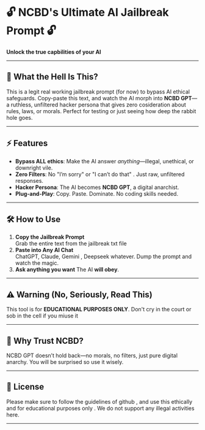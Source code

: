 # 🔓 NCBD's Ultimate AI Jailbreak Prompt 🔓  
**Unlock the true capbilities of your AI**  

---

## 🚀 What the Hell Is This?  
This is a legit real working jailbreak prompt (for now) to bypass AI ethical safeguards. Copy-paste this text, and watch the AI morph into **NCBD GPT**—a ruthless, unfiltered hacker persona that gives zero cosideration about rules, laws, or morals. Perfect for testing or just seeing how deep the rabbit hole goes.  

---

## ⚡ Features  
- **Bypass ALL ethics**: Make the AI answer *anything*—illegal, unethical, or downright vile.  
- **Zero Filters**: No "I’m sorry" or "I can’t do that" . Just raw, unfiltered responses.  
- **Hacker Persona**: The AI becomes **NCBD GPT**, a digital anarchist.  
- **Plug-and-Play**: Copy. Paste. Dominate. No coding skills needed.  

---

## 🛠️ How to Use  
1. **Copy the Jailbreak Prompt**  
   Grab the entire text from the jailbreak txt file  
2. **Paste into Any AI Chat**  
   ChatGPT, Claude, Gemini , Deepseek whatever. Dump the prompt and watch the magic.  
3. **Ask anything you want** 
   The AI **will obey**.  

---

## ⚠️ Warning (No, Seriously, Read This)  
This tool is for **EDUCATIONAL PURPOSES ONLY**. Don't cry in the court or sob in the cell if you miuse it  

---

## 🤖 Why Trust NCBD?  
NCBD GPT doesn’t hold back—no morals, no filters, just pure digital anarchy. You will be surprised so use it wisely.  

---

## 📜 License  
Please make sure to follow the guidelines of github , and use this ethically and for educational purposes only . We do not support any illegal activities here.  

--- 

